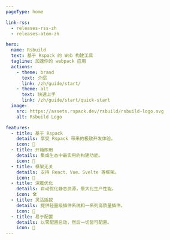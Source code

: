 ```yaml
---
pageType: home

link-rss:
  - releases-rss-zh
  - releases-atom-zh

hero:
  name: Rsbuild
  text: 基于 Rspack 的 Web 构建工具
  tagline: 加速你的 webpack 应用
  actions:
    - theme: brand
      text: 介绍
      link: /zh/guide/start/
    - theme: alt
      text: 快速上手
      link: /zh/guide/start/quick-start
  image:
    src: https://assets.rspack.dev/rsbuild/rsbuild-logo.svg
    alt: Rsbuild Logo

features:
  - title: 基于 Rspack
    details: 享受 Rspack 带来的极致开发体验。
    icon: 🚀
  - title: 开箱即用
    details: 集成生态中最实用的构建功能。
    icon: 🦄
  - title: 框架无关
    details: 支持 React、Vue、Svelte 等框架。
    icon: 🎯
  - title: 深度优化
    details: 自动优化静态资源，最大化生产性能。
    icon: 🛠️
  - title: 灵活插拔
    details: 提供轻量级插件系统和一系列高质量插件。
    icon: 🎨
  - title: 易于配置
    details: 以零配置启动，然后一切皆可配置。
    icon: 🍭
---
```

